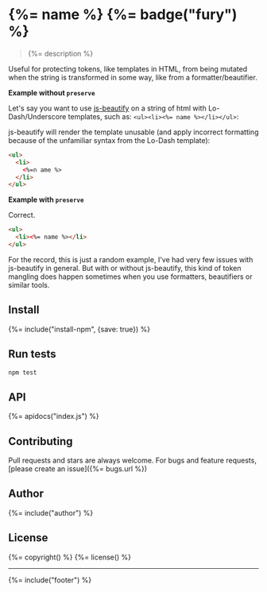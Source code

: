 # {%= name %} {%= badge("fury") %}

> {%= description %}

Useful for protecting tokens, like templates in HTML, from being mutated when the string is transformed in some way,
like from a formatter/beautifier.

**Example without `preserve`**

Let's say you want to use [js-beautify] on a string of html with Lo-Dash/Underscore templates, such
as: `<ul><li><%= name %></li></ul>`:

js-beautify will render the template unusable (and apply incorrect formatting because of the unfamiliar syntax from the
Lo-Dash template):

```html
<ul>
  <li>
    <%=n ame %>
  </li>
</ul>
```

**Example with `preserve`**

Correct.

```html
<ul>
  <li><%= name %></li>
</ul>
```

For the record, this is just a random example, I've had very few issues with js-beautify in general. But with or without
js-beautify, this kind of token mangling does happen sometimes when you use formatters, beautifiers or similar tools.

## Install

{%= include("install-npm", {save: true}) %}

## Run tests

```bash
npm test
```

## API

{%= apidocs("index.js") %}

## Contributing

Pull requests and stars are always welcome. For bugs and feature requests, [please create an issue]({%= bugs.url %})

## Author

{%= include("author") %}

## License

{%= copyright() %} {%= license() %}

***

{%= include("footer") %}

[js-beautify]: https://github.com/beautify-web/js-beautify